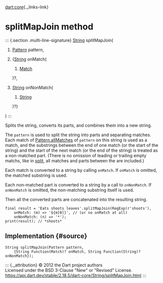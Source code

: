 [dart:core](../../dart-core/dart-core-library){._links-link}

splitMapJoin method
===================

::: {.section .multi-line-signature}
[String](../string-class) splitMapJoin(

1.  [Pattern](../pattern-class) pattern,
2.  {[String](../string-class) onMatch(
    1.  [Match](../match-class)

    )?,
3.  [String](../string-class) onNonMatch(
    1.  [String](../string-class)

    )?}

)
:::

Splits the string, converts its parts, and combines them into a new
string.

The `pattern` is used to split the string into parts and separating
matches. Each match of [Pattern.allMatches](../pattern/allmatches) of
`pattern` on this string is used as a match, and the substrings between
the end of one match (or the start of the string) and the start of the
next match (or the end of the string) is treated as a non-matched part.
(There is no omission of leading or trailing empty matchs, like in
[split](split), all matches and parts between the are included.)

Each match is converted to a string by calling `onMatch`. If `onMatch`
is omitted, the matched substring is used.

Each non-matched part is converted to a string by a call to
`onNonMatch`. If `onNonMatch` is omitted, the non-matching substring
itself is used.

Then all the converted parts are concatenated into the resulting string.

``` {.language-dart data-language="dart"}
final result = 'Eats shoots leaves'.splitMapJoin(RegExp(r'shoots'),
    onMatch: (m) => '${m[0]}', // (or no onMatch at all)
    onNonMatch: (n) => '*');
print(result); // *shoots*
```

Implementation {#source}
--------------

``` {.language-dart data-language="dart"}
String splitMapJoin(Pattern pattern,
    {String Function(Match)? onMatch, String Function(String)? onNonMatch});
```

::: {._attribution}
© 2012 the Dart project authors\
Licensed under the BSD 3-Clause \"New\" or \"Revised\" License.\
<https://api.dart.dev/stable/2.18.5/dart-core/String/splitMapJoin.html>
:::
